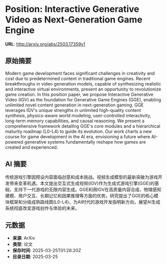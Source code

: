 # Position: Interactive Generative Video as Next-Generation Game Engine

**URL**: http://arxiv.org/abs/2503.17359v1

## 原始摘要

Modern game development faces significant challenges in creativity and cost
due to predetermined content in traditional game engines. Recent breakthroughs
in video generation models, capable of synthesizing realistic and interactive
virtual environments, present an opportunity to revolutionize game creation. In
this position paper, we propose Interactive Generative Video (IGV) as the
foundation for Generative Game Engines (GGE), enabling unlimited novel content
generation in next-generation gaming. GGE leverages IGV's unique strengths in
unlimited high-quality content synthesis, physics-aware world modeling,
user-controlled interactivity, long-term memory capabilities, and causal
reasoning. We present a comprehensive framework detailing GGE's core modules
and a hierarchical maturity roadmap (L0-L4) to guide its evolution. Our work
charts a new course for game development in the AI era, envisioning a future
where AI-powered generative systems fundamentally reshape how games are created
and experienced.


## AI 摘要

传统游戏引擎因预设内容面临创意和成本挑战。视频生成模型的最新突破为游戏开发带来变革机遇。本文提出交互式生成视频(IGV)作为生成式游戏引擎(GGE)的基础，支持下一代游戏的无限内容生成。GGE利用IGV在高质量内容合成、物理感知建模、用户交互、长期记忆和因果推理等方面的优势。研究提出了GGE的核心模块框架和分级成熟路线图(L0-L4)，为AI时代的游戏开发指明新方向，展望AI生成系统彻底改变游戏创作与体验的未来。

## 元数据

- **来源**: ArXiv
- **类型**: 论文
- **保存时间**: 2025-03-25T01:28:20Z
- **目录日期**: 2025-03-25
